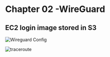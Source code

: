 # Chapter 02 -WireGuard

## EC2 login image stored in S3

![Wireguard Config](https://xepsa-test.s3.eu-west-2.amazonaws.com/configuration.png)

![traceroute](https://xepsa-test.s3.eu-west-2.amazonaws.com/traceroute.png)
